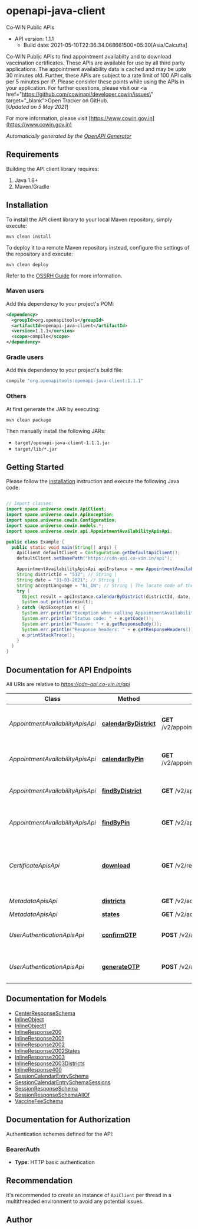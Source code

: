 # openapi-java-client

Co-WIN Public APIs
- API version: 1.1.1
  - Build date: 2021-05-10T22:36:34.068661500+05:30[Asia/Calcutta]

Co-WIN Public APIs to find appointment availabilty and to download vaccination certificates. These APIs are available for use by all third party applications. The appointment availability data is cached and may be upto 30 minutes old. Further, these APIs are subject to a rate limit of 100 API calls per 5 minutes per IP. Please consider these points while using the APIs in your application. For further questions, please visit our <a href=\"https://github.com/cowinapi/developer.cowin/issues\" target=\"_blank\">Open Tracker on GitHub</a>.<br>[<i>Updated on 5 May 2021</i>]

  For more information, please visit [https://www.cowin.gov.in](https://www.cowin.gov.in)

*Automatically generated by the [OpenAPI Generator](https://openapi-generator.tech)*


## Requirements

Building the API client library requires:
1. Java 1.8+
2. Maven/Gradle

## Installation

To install the API client library to your local Maven repository, simply execute:

```shell
mvn clean install
```

To deploy it to a remote Maven repository instead, configure the settings of the repository and execute:

```shell
mvn clean deploy
```

Refer to the [OSSRH Guide](http://central.sonatype.org/pages/ossrh-guide.html) for more information.

### Maven users

Add this dependency to your project's POM:

```xml
<dependency>
  <groupId>org.openapitools</groupId>
  <artifactId>openapi-java-client</artifactId>
  <version>1.1.1</version>
  <scope>compile</scope>
</dependency>
```

### Gradle users

Add this dependency to your project's build file:

```groovy
compile "org.openapitools:openapi-java-client:1.1.1"
```

### Others

At first generate the JAR by executing:

```shell
mvn clean package
```

Then manually install the following JARs:

* `target/openapi-java-client-1.1.1.jar`
* `target/lib/*.jar`

## Getting Started

Please follow the [installation](#installation) instruction and execute the following Java code:

```java

// Import classes:
import space.universe.cowin.ApiClient;
import space.universe.cowin.ApiException;
import space.universe.cowin.Configuration;
import space.universe.cowin.models.*;
import space.universe.cowin.api.AppointmentAvailabilityApisApi;

public class Example {
  public static void main(String[] args) {
    ApiClient defaultClient = Configuration.getDefaultApiClient();
    defaultClient.setBasePath("https://cdn-api.co-vin.in/api");

    AppointmentAvailabilityApisApi apiInstance = new AppointmentAvailabilityApisApi(defaultClient);
    String districtId = "512"; // String | 
    String date = "31-03-2021"; // String | 
    String acceptLanguage = "hi_IN"; // String | The locate code of the preferred language such as en_US. The text data will be returned in the preferred language along with default English text.
    try {
      Object result = apiInstance.calendarByDistrict(districtId, date, acceptLanguage);
      System.out.println(result);
    } catch (ApiException e) {
      System.err.println("Exception when calling AppointmentAvailabilityApisApi#calendarByDistrict");
      System.err.println("Status code: " + e.getCode());
      System.err.println("Reason: " + e.getResponseBody());
      System.err.println("Response headers: " + e.getResponseHeaders());
      e.printStackTrace();
    }
  }
}

```

## Documentation for API Endpoints

All URIs are relative to *https://cdn-api.co-vin.in/api*

Class | Method | HTTP request | Description
------------ | ------------- | ------------- | -------------
*AppointmentAvailabilityApisApi* | [**calendarByDistrict**](docs/AppointmentAvailabilityApisApi.md#calendarByDistrict) | **GET** /v2/appointment/sessions/public/calendarByDistrict | Get vaccination sessions by district for 7 days
*AppointmentAvailabilityApisApi* | [**calendarByPin**](docs/AppointmentAvailabilityApisApi.md#calendarByPin) | **GET** /v2/appointment/sessions/public/calendarByPin | Get vaccination sessions by PIN for 7 days
*AppointmentAvailabilityApisApi* | [**findByDistrict**](docs/AppointmentAvailabilityApisApi.md#findByDistrict) | **GET** /v2/appointment/sessions/public/findByDistrict | Get vaccination sessions by district
*AppointmentAvailabilityApisApi* | [**findByPin**](docs/AppointmentAvailabilityApisApi.md#findByPin) | **GET** /v2/appointment/sessions/public/findByPin | Get vaccination sessions by PIN
*CertificateApisApi* | [**download**](docs/CertificateApisApi.md#download) | **GET** /v2/registration/certificate/public/download | Download vaccination certificate in PDF format by beneficiary reference id
*MetadataApisApi* | [**districts**](docs/MetadataApisApi.md#districts) | **GET** /v2/admin/location/districts/{state_id} | Get list of districts
*MetadataApisApi* | [**states**](docs/MetadataApisApi.md#states) | **GET** /v2/admin/location/states | Get states
*UserAuthenticationApisApi* | [**confirmOTP**](docs/UserAuthenticationApisApi.md#confirmOTP) | **POST** /v2/auth/public/confirmOTP | Confirm mobile OTP for authentication
*UserAuthenticationApisApi* | [**generateOTP**](docs/UserAuthenticationApisApi.md#generateOTP) | **POST** /v2/auth/public/generateOTP | Authenticate a beneficiary by Mobile/OTP


## Documentation for Models

 - [CenterResponseSchema](docs/CenterResponseSchema.md)
 - [InlineObject](docs/InlineObject.md)
 - [InlineObject1](docs/InlineObject1.md)
 - [InlineResponse200](docs/InlineResponse200.md)
 - [InlineResponse2001](docs/InlineResponse2001.md)
 - [InlineResponse2002](docs/InlineResponse2002.md)
 - [InlineResponse2002States](docs/InlineResponse2002States.md)
 - [InlineResponse2003](docs/InlineResponse2003.md)
 - [InlineResponse2003Districts](docs/InlineResponse2003Districts.md)
 - [InlineResponse400](docs/InlineResponse400.md)
 - [SessionCalendarEntrySchema](docs/SessionCalendarEntrySchema.md)
 - [SessionCalendarEntrySchemaSessions](docs/SessionCalendarEntrySchemaSessions.md)
 - [SessionResponseSchema](docs/SessionResponseSchema.md)
 - [SessionResponseSchemaAllOf](docs/SessionResponseSchemaAllOf.md)
 - [VaccineFeeSchema](docs/VaccineFeeSchema.md)


## Documentation for Authorization

Authentication schemes defined for the API:
### BearerAuth

- **Type**: HTTP basic authentication


## Recommendation

It's recommended to create an instance of `ApiClient` per thread in a multithreaded environment to avoid any potential issues.

## Author



